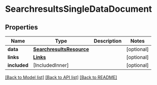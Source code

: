 # SearchresultsSingleDataDocument

## Properties
Name | Type | Description | Notes
------------ | ------------- | ------------- | -------------
**data** | [**SearchresultsResource**](SearchresultsResource.md) |  | [optional] 
**links** | [**Links**](Links.md) |  | [optional] 
**included** | [IncludedInner] |  | [optional] 

[[Back to Model list]](../README.md#documentation-for-models) [[Back to API list]](../README.md#documentation-for-api-endpoints) [[Back to README]](../README.md)


